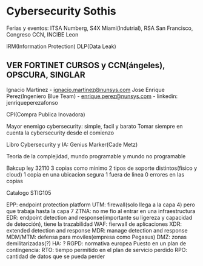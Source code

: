 # Cybersecurity Sothis
Ferias y eventos: ITSA Numberg, S4X Miami(Indutrial), RSA San Francisco, Congreso CCN, INCIBE Leon

IRM(Information Protection)
DLP(Data Leak)

## VER FORTINET CURSOS y CCN(ángeles), OPSCURA, SINGLAR

Ignacio Martinez - ignacio.martinez@nunsys.com
Jose Enrique Perez(Ingeniero Blue Team) - enrique.perez@nunsys.com - linkedin: jenriqueperezafonso

CPI(Compra Publica Inovadora)

Mayor enemigo cybersecurity: simple, facil y barato
Tomar siempre en cuenta la cybersecurity desde el comienzo

Libro Cybersecurity y IA: Genius Marker(Cade Metz)

Teoria de la complejidad, mundo programable y mundo no programable

Bakcup ley 32110
    3 copias como minimo
    2 tipos de soporte distintos(fisico y cloud)
    1 copia en una ubicacion segura
    1 fuera de linea
    0 errores en las copias

Catalogo STIG105

EPP: endpoint protection platform
UTM: firewall(solo llega a la capa 4) pero que trabaja hasta la capa 7
ZTNA: no me fio al entrar en una infraestructura
EDR: endpoint detection and response(importante su ligereza y capacidad de detección), tiene la trazabilidad
WAF: fierwall de aplicaciones
XDR: extended detection and response
MDR: manage detection and response
MDM/MTM: defensa para moviles(empresa como Pegasus)
DMZ: zonas demilitarizadas(?)
HA: ?
RGPD: normativa europea
Puesto en un plan de contingencia:
    RTO: tiempo permitido en el plan de servicio perdido
    RPO: cantidad de datos que se pueda perder
